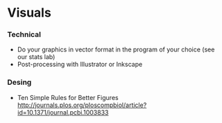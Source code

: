 # Visuals


### Technical 


* Do your graphics in vector format in the program of your choice (see our stats lab)
* Post-processing with Illustrator or Inkscape


### Desing


* Ten Simple Rules for Better Figures http://journals.plos.org/ploscompbiol/article?id=10.1371/journal.pcbi.1003833